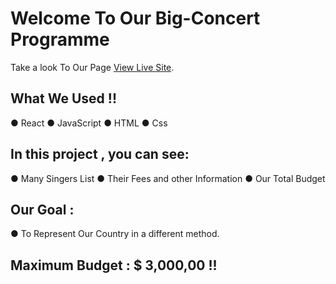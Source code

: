 # Welcome To Our Big-Concert Programme

Take a look To Our Page [View Live Site](https://anik-big-concerts.netlify.app/).

## What We Used !!
● React
● JavaScript
● HTML 
● Css

## In this project , you can see:

● Many Singers List
● Their Fees and other Information
● Our Total Budget

## Our Goal :
● To Represent Our Country in a different method.

## Maximum Budget : $ 3,000,00 !!



